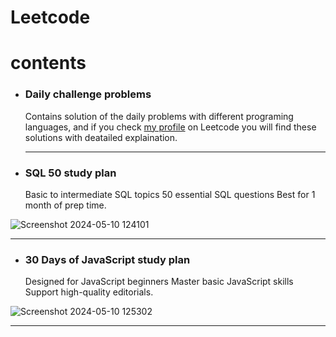 # Leetcode

# contents
- ### Daily challenge problems
  Contains solution of the daily problems with different programing languages, and if you check [my profile](https://leetcode.com/u/khaledkamr/) on Leetcode you will find these solutions with deatailed explaination.
  <hr>

- ### SQL 50 study plan
  Basic to intermediate SQL topics 50 essential SQL questions Best for 1 month of prep time.
  
![Screenshot 2024-05-10 124101](https://github.com/khaledkamr/Leetcode/assets/94804298/0c49b135-b2c8-4802-9dfd-1b38a75e0f96)
<hr>

- ### 30 Days of JavaScript study plan
  Designed for JavaScript beginners Master basic JavaScript skills Support high-quality editorials.

![Screenshot 2024-05-10 125302](https://github.com/khaledkamr/Leetcode/assets/94804298/ea6586ce-7836-4a4e-8e02-3ea8a52f667c)
<hr>

